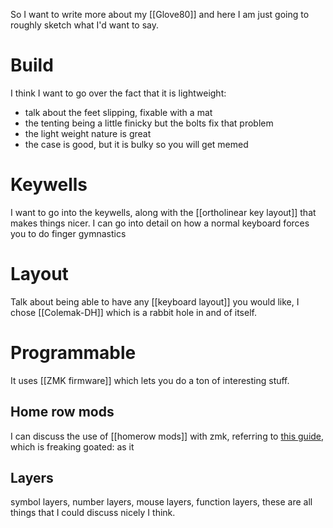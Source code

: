 So I want to write more about my [[Glove80]] and here I am just going to roughly sketch what I'd want to say. 

# Build
I think I want to go over the fact that it is lightweight:

- talk about the feet slipping, fixable with a mat
- the tenting being a little finicky but the bolts fix that problem
- the light weight nature is great
- the case is good, but it is bulky so you will get memed
# Keywells
I want to go into the keywells, along with the [[ortholinear key layout]] that makes things nicer. I can go into detail on how a normal keyboard forces you to do finger gymnastics

# Layout
Talk about being able to have any [[keyboard layout]] you would like, I chose [[Colemak-DH]] which is a rabbit hole in and of itself.
# Programmable
It uses  [[ZMK firmware]] which lets you do a ton of interesting stuff. 

## Home row mods
I can discuss the use of [[homerow mods]] with zmk, referring to [this guide](https://github.com/urob/zmk-config#timerless-homerow-mods), which is freaking goated:  as it 
## Layers 
symbol layers, number layers, mouse layers, function layers, these are all things that I could discuss nicely I think. 



